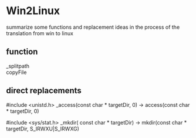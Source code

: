 # Win2Linux
summarize some functions and replacement ideas in the process of the translation from win to linux

## function
_splitpath <br>
copyFile

## direct replacements
#include <unistd.h>
_access(const char * targetDir, 0) -> access(const char * targetDir, 0) 

#include <sys/stat.h>
_mkdir( const char * targetDir) -> mkdir(const char * targetDir, S_IRWXU|S_IRWXG)
